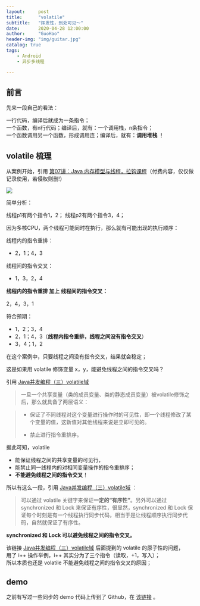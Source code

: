 ```yaml
---
layout:     post  
title:      "volatile"  
subtitle:   "挥发性，到处可见～"  
date:       2020-04-28 12:00:00  
author:     "GuoHao"  
header-img: "img/guitar.jpg"  
catalog: true  
tags:  
    - Android  
    - 异步多线程 

---
```


## 前言

先来一段自己的看法：

一行代码，编译后就成为一条指令；  
一个函数，有n行代码；编译后，就有：一个调用栈，n条指令；  
一个函数调用另一个函数，形成调用连；编译后，就有：**调用堆栈** ！

## volatile 梳理

从案例开始，引用 [第07讲：Java 内存模型与线程，拉钩课程](https://kaiwu.lagou.com/course/courseInfo.htm?courseId=67#/detail/pc?id=1861)（付费内容，仅仅做记录使用，若侵权则删!）

![](https://s0.lgstatic.com/i/image3/M01/88/72/Cgq2xl6VddeAJK0xAACKS-ON00w242.png)

简单分析：

线程p1有两个指令1，2；
线程p2有两个指令3，4；

因为多核CPU，两个线程可能同时在执行，那么就有可能出现的执行顺序：

线程内的指令重排：

- 2，1；4，3


线程间的指令交叉：

- 1，3，2，4

**线程内的指令重排 加上 线程间的指令交叉：**

2，4，3，1

符合预期：

- 1，2；3，4
- 2，1；4，3（**线程内指令重排，线程之间没有指令交叉**）
- 3，4；1，2

在这个案例中，只要线程之间没有指令交叉，结果就会稳定；

这是如果用 volatile 修饰变量 x，y，能避免线程之间的指令交叉吗？<br>

引用 [Java并发编程（三）volatile域](http://liuwangshu.cn/java/concurrent/3-volatile.html)

> 一旦一个共享变量（类的成员变量、类的静态成员变量）被volatile修饰之后，那么就具备了两层语义：

> - 保证了不同线程对这个变量进行操作时的可见性，即一个线程修改了某个变量的值，这新值对其他线程来说是立即可见的。
> 
> - 禁止进行指令重排序。
 
据此可知，volatile <br>
- 能保证线程之间的共享变量的可见行，<br>
- 能禁止同一线程内的对相同变量操作的指令重排序；<br>
- **不能避免线程之间的指令交叉**！

所以有这么一段，引用 [Java并发编程（三）volatile域](http://liuwangshu.cn/java/concurrent/3-volatile.html) ：

> 可以通过 volatile 关键字来保证**一定的“有序性”**。另外可以通过synchronized 和 Lock 来保证有序性，很显然，synchronized 和 Lock 保证每个时刻是有一个线程执行同步代码，相当于是让线程顺序执行同步代码，自然就保证了有序性。

**synchronized 和 Lock 可以避免线程之间的指令交叉。**

该链接 [Java并发编程（三）volatile域](http://liuwangshu.cn/java/concurrent/3-volatile.html) 后面提到的 volatile 的原子性的问题，<br>
用了 i++ 操作举例，i++ 其实分为了三个指令（读取，+1，写入）；<br>
所以本质也还是 volatile 不能避免线程之间的指令交叉的原因；

## demo

之前有写过一些同步的 demo 代码上传到了 Github，在 [该链接](https://github.com/guoke24/Anything/tree/master/app/src/main/java/com/guohao/anything/sync) 。

